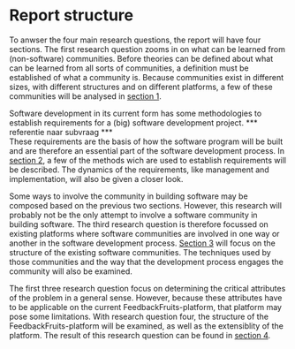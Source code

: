 # Report structure
To anwser the four main research questions, the report will have four sections. The first research question zooms in on what can be learned from (non-software) communities. Before theories can be defined about what can be learned from all sorts of communities, a definition must be established of what a community is. Because communities exist in different sizes, with different structures and on different platforms, a few of these communities will be analysed in [section 1](./communities.md).

Software development in its current form has some methodologies to establish requirements for a (big) software development project.
*** referentie naar subvraag ***  
These requirements are the basis of how the software program will be built and are therefore an essential part of the software development process.
In [section 2](./software-lifecycle.md), a few of the methods wich are used to establish requirements will be described.
The dynamics of the requirements, like management and implementation, will also be given a closer look.

Some ways to involve the community in building software may be composed based on the previous two sections. However, this research will probably not be the only attempt to involve a software community in building software.
The third research question is therefore focussed on existing platforms where software communities are involved in one way or another in the software development process.
[Section 3](./software-ecosystems.md) will focus on the structure of the existing software communities. The techniques used by those communities and the way that the development process engages the community will also be examined.

The first three research question focus on determining the critical attributes of the problem in a general sense. However, because these attributes have to be applicable on the current FeedbackFruits-platform, that platform may pose some limitations. With research question four, the structure of the FeedbackFruits-platform will be examined, as well as the extensiblity of the platform. The result of this research question can be found in [section 4](./fbf-ecosystem.md).
